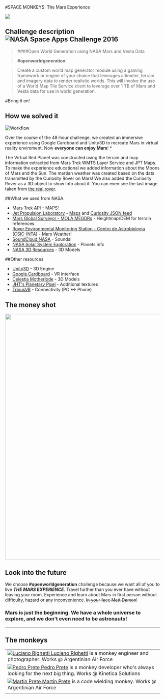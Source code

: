 #SPACE MONKEYS: The Mars Experience 

<img src="http://i.imgur.com/1d71AMV.png" />

## Challenge description ![NASA Space Apps Challenge 2016](http://i.imgur.com/0xwKStM.png)

> ####Open World Generation using NASA Mars and Vesta Data

> **#openworldgeneration**

> Create a custom world map generator module using a gaming framework or engine of your choice that leverages altimeter, terrain and imagery data to render realistic worlds.  This will involve the use of a World Map Tile Service client to leverage over 1 TB of Mars and Vesta data for use in world generation.

#Bring it on!

## How we solved it

![Workflow](http://i.imgur.com/CzGkzgd.png "Workflow")

Over the course of the 48-hour challenge, we created an immersive experience using Google Cardboard and Unity3D to recreate Mars in virtual reality enviroment. Now **everyone can enjoy Mars**! [*](http://i.imgur.com/BT9tNyH.jpg)

The Virtual Red Planet was constructed using the terrain and map information extracted from Mars Trek WMTS Layer Service and JPT Maps. To make the experience educational we added information about the Moons of Mars and the Sun. The martian weather was created based on the data transmitted by the Curiosity Rover on Mars! We also added the Curiosity Rover as a 3D object to show info about it. You can even see the last image taken from [the real rover](http://i.imgur.com/SF302fs.jpg).

##What we used from NASA

- [Mars Trek API](https://api.nasa.gov/mars-wmts/catalog/) - MAPS!
- [Jet Propulsion Laboratory](http://jpl.nasa.gov/) - [Maps](http://maps.jpl.nasa.gov/) and [Curiosity JSON feed](http://mars.jpl.nasa.gov/msl-raw-images/image/image_manifest.json)
- [Mars Global Surveyor - MOLA MEGDRs](http://pds-geosciences.wustl.edu/missions/mgs/megdr.html) - Heightmap/DEM for terrain references
- [Rover Environmental Monitoring Station - Centro de Astrobiologia (CSIC-INTA)](http://marsweather.ingenology.com/) - Mars Weather!
- [SoundCloud NASA](https://soundcloud.com/nasa) - Sounds!
- [NASA Solar System Exploration](https://solarsystem.nasa.gov/) - Planets info
- [NASA 3D Resources](http://nasa3d.arc.nasa.gov/) - 3D Models

##Other resources

- [Unity3D](https://unity3d.com/) - 3D Engine
- [Google Cardboard](https://www.google.com/get/cardboard/) - VR interface
- [Celestia Motherlode](http://www.celestiamotherlode.net/catalog/marsmoons.php) - 3D Models
- [JHT's Planetary Pixel](http://planetpixelemporium.com/mars.html) - Additional textures
- [TrinusVR](http://trinusvr.com/) - Connectivity (PC <-> Phone)

## The money shot

<img src="http://i.imgur.com/F4MwGhs.jpg" width="800" />

## Look into the future 

We choose **#openworldgeneration** challenge because we want all of you to live ***THE MARS EXPERIENCE***. Travel further than you ever have without leaving your room. Experience and learn about Mars in first person without difficulty, hazard or any inconvenience. ~~[In your face Matt Damon!](http://i.imgur.com/4zw8u9M.jpg)~~

### Mars is just the beginning. We have a whole universe to explore, and we don't even need to be astronauts!

___

## The monkeys

|   |
|---|
| <a href="mailto:lucianorighetti@gmail.com">![Luciano Righetti](http://i.imgur.com/Sowv9wH.png "Luciano") Luciano Righetti</a> is a monkey engineer and photographer. Works @ Argentinian Air Force |
| <a href="mailto:pmprete@gmail.com">![Pedro Prete](http://i.imgur.com/Sowv9wH.png "Pedro") Pedro Prete</a> is a monkey developer who's always looking for the next big thing. Works @ Kinetica Solutions |
| <a href="mailto:martinprete@gmail.com">![Martin Prete](http://i.imgur.com/Sowv9wH.png "Martin") Martin Prete</a> is a code wielding monkey. Works @ Argentinian Air Force |
|   |
